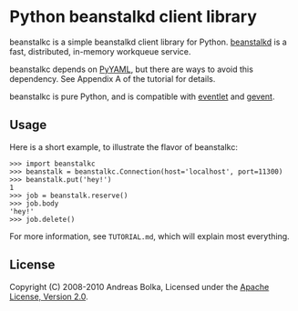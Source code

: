 Python beanstalkd client library
====================

beanstalkc is a simple beanstalkd client library for
Python. [beanstalkd](http://kr.github.com/beanstalkd/) is a fast,
distributed, in-memory workqueue service.

beanstalkc depends on [PyYAML](http://pyyaml.org/), but there are ways
to avoid this dependency.  See Appendix A of the tutorial for details.

beanstalkc is pure Python, and is compatible with
[eventlet](http://eventlet.net/) and
[gevent](http://www.gevent.org/).

Usage
-----

Here is a short example, to illustrate the flavor of beanstalkc:

    >>> import beanstalkc
    >>> beanstalk = beanstalkc.Connection(host='localhost', port=11300)
    >>> beanstalk.put('hey!')
    1
    >>> job = beanstalk.reserve()
    >>> job.body
    'hey!'
    >>> job.delete()

For more information, see `TUTORIAL.md`, which will explain most
everything.

License
------

Copyright (C) 2008-2010 Andreas Bolka, Licensed under the [Apache License,
Version 2.0](http://www.apache.org/licenses/LICENSE-2.0).
